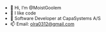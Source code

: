 - 👋 Hi, I’m @MoistGoolem
- 👀 I like code
- 🌱 Software Developer at CapaSystems A/S
- 📫 Email: olra0312@gmail.com

